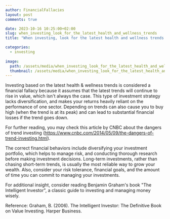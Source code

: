 ```yaml
---
author: FinancialFallacies
layout: post
comments: true

date: 2023-10-16 10:25:00+02:00  
slug: when_investing_look_for_the_latest_health_and_wellness_trends
title: "When investing, look for the latest health and wellness trends."

categories:
  - investing
  
image:
  path: /assets/media/when_investing_look_for_the_latest_health_and_wellness_trends.jpg
  thumbnail: /assets/media/when_investing_look_for_the_latest_health_and_wellness_trends.jpg
---
```


Investing based on the latest health & wellness trends is considered a financial fallacy because it assumes that the latest trends will continue to rise in value, which isn't always the case. This type of investment strategy lacks diversification, and makes your returns heavily reliant on the performance of one sector. Depending on trends can also cause you to buy high (when the trend is at its peak) and can lead to substantial financial losses if the trend goes down. 

For further reading, you may check this article by CNBC about the dangers of trend investing (https://www.cnbc.com/2014/05/09/the-dangers-of-trend-investing.html).

The correct financial behaviors include diversifying your investment portfolio, which helps to manage risk, and conducting thorough research before making investment decisions. Long-term investments, rather than chasing short-term trends, is usually the most reliable way to grow your wealth. Also, consider your risk tolerance, financial goals, and the amount of time you can commit to managing your investments. 

For additional insight, consider reading Benjamin Graham's book "The Intelligent Investor", a classic guide to investing and managing money wisely.

Reference:
Graham, B. (2006). The Intelligent Investor: The Definitive Book on Value Investing. Harper Business.
